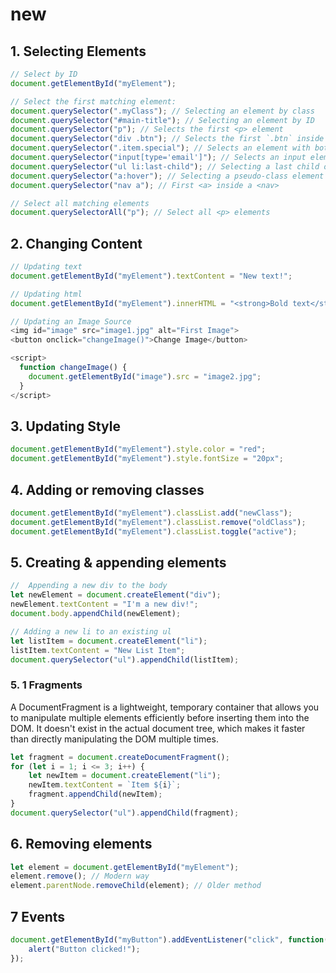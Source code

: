 # new

## 1. Selecting Elements

```js
// Select by ID
document.getElementById("myElement"); 

// Select the first matching element:
document.querySelector(".myClass"); // Selecting an element by class  
document.querySelector("#main-title"); // Selecting an element by ID
document.querySelector("p"); // Selects the first <p> element
document.querySelector("div .btn"); // Selects the first `.btn` inside a <div>
document.querySelector(".item.special"); // Selects an element with both classes
document.querySelector("input[type='email']"); // Selects an input element by attribute
document.querySelector("ul li:last-child"); // Selecting a last child of a parent container
document.querySelector("a:hover"); // Selecting a pseudo-class element
document.querySelector("nav a"); // First <a> inside a <nav>

// Select all matching elements
document.querySelectorAll("p"); // Select all <p> elements      
```

## 2. Changing Content

```js
// Updating text
document.getElementById("myElement").textContent = "New text!";

// Updating html
document.getElementById("myElement").innerHTML = "<strong>Bold text</strong>";
``` 

```js
// Updating an Image Source
<img id="image" src="image1.jpg" alt="First Image">
<button onclick="changeImage()">Change Image</button>

<script>
  function changeImage() {
    document.getElementById("image").src = "image2.jpg";
  }
</script>
```

## 3. Updating Style

```js
document.getElementById("myElement").style.color = "red";
document.getElementById("myElement").style.fontSize = "20px";
```

## 4. Adding or removing classes

```js
document.getElementById("myElement").classList.add("newClass");
document.getElementById("myElement").classList.remove("oldClass");
document.getElementById("myElement").classList.toggle("active");
```

## 5. Creating & appending elements

```js
//  Appending a new div to the body
let newElement = document.createElement("div");
newElement.textContent = "I'm a new div!";
document.body.appendChild(newElement);

// Adding a new li to an existing ul
let listItem = document.createElement("li");
listItem.textContent = "New List Item";
document.querySelector("ul").appendChild(listItem);
```

### 5. 1 Fragments

A DocumentFragment is a lightweight, temporary container that allows you to manipulate multiple elements efficiently before inserting them into the DOM. It doesn't exist in the actual document tree, which makes it faster than directly manipulating the DOM multiple times.

```js
let fragment = document.createDocumentFragment();
for (let i = 1; i <= 3; i++) {
    let newItem = document.createElement("li");
    newItem.textContent = `Item ${i}`;
    fragment.appendChild(newItem);
}
document.querySelector("ul").appendChild(fragment);
```

## 6. Removing elements

```js
let element = document.getElementById("myElement");
element.remove(); // Modern way
element.parentNode.removeChild(element); // Older method
```

## 7 Events

```js
document.getElementById("myButton").addEventListener("click", function() {
    alert("Button clicked!");
});
```